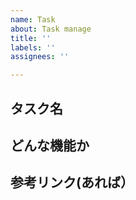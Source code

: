 ```yaml
---
name: Task
about: Task manage
title: ''
labels: ''
assignees: ''

---
```

## タスク名

## どんな機能か

## 参考リンク(あれば）

